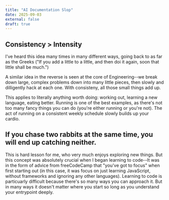 ```yaml
---
title: "AI Documentation Slop"
date: 2025-09-03
external: false
draft: true
---
```


## Consistency > Intensity

I've heard this idea many times in many different ways, going back to as far as the Greeks ("If you add a little to a little, and then doi it again, soon that little shall be much.")

A similar idea in the reverse is seen at the core of Engineering--we break down large, complex problems down into many little pieces, then slowly and dilligently hack at each one. With consisteny, all those small things add up.

This applies to literally anything worth doing: working out, learning a new language, eating better. Running is one of the best examples, as there's not too many fancy things you can do (you're either running or you're not). The act of running on a consistent weekly schedule slowly builds up your cardio.

## If you chase two rabbits at the same time, you will end up catching neither.

This is hard lesson for me, who very much enjoys exploring new things. But this concept was absolutely crucial when I began learning to code--It was in the form of advice from freeCodeCamp that "you've got to focus" when first starting out (in this case, it was focus on just learning JavaScript, without frameworks and ignoring any other languages). Learning to code is particuarly difficult because there's so many ways you can approach it. But in many ways it doesn't matter where you start so long as you understand your entrypoint deeply.
